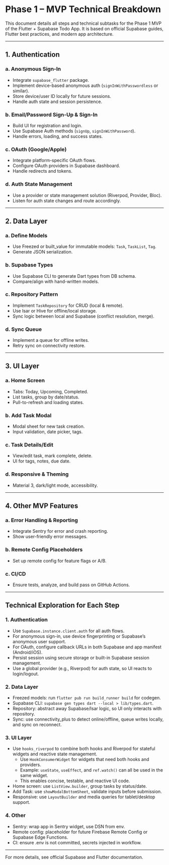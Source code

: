 # Phase 1 – MVP Technical Breakdown

This document details all steps and technical subtasks for the Phase 1 MVP of the Flutter + Supabase Todo App. It is based on official Supabase guides, Flutter best practices, and modern app architecture.

---

## 1. Authentication

### a. Anonymous Sign-In
- Integrate `supabase_flutter` package.
- Implement device-based anonymous auth (`signInWithPasswordless` or similar).
- Store device/user ID locally for future sessions.
- Handle auth state and session persistence.

### b. Email/Password Sign-Up & Sign-In
- Build UI for registration and login.
- Use Supabase Auth methods (`signUp`, `signInWithPassword`).
- Handle errors, loading, and success states.

### c. OAuth (Google/Apple)
- Integrate platform-specific OAuth flows.
- Configure OAuth providers in Supabase dashboard.
- Handle redirects and tokens.

### d. Auth State Management
- Use a provider or state management solution (Riverpod, Provider, Bloc).
- Listen for auth state changes and route accordingly.

---

## 2. Data Layer

### a. Define Models
- Use Freezed or built_value for immutable models: `Task`, `TaskList`, `Tag`.
- Generate JSON serialization.

### b. Supabase Types
- Use Supabase CLI to generate Dart types from DB schema.
- Compare/align with hand-written models.

### c. Repository Pattern
- Implement `TaskRepository` for CRUD (local & remote).
- Use Isar or Hive for offline/local storage.
- Sync logic between local and Supabase (conflict resolution, merge).

### d. Sync Queue
- Implement a queue for offline writes.
- Retry sync on connectivity restore.

---

## 3. UI Layer

### a. Home Screen
- Tabs: Today, Upcoming, Completed.
- List tasks, group by date/status.
- Pull-to-refresh and loading states.

### b. Add Task Modal
- Modal sheet for new task creation.
- Input validation, date picker, tags.

### c. Task Details/Edit
- View/edit task, mark complete, delete.
- UI for tags, notes, due date.

### d. Responsive & Theming
- Material 3, dark/light mode, accessibility.

---

## 4. Other MVP Features

### a. Error Handling & Reporting
- Integrate Sentry for error and crash reporting.
- Show user-friendly error messages.

### b. Remote Config Placeholders
- Set up remote config for feature flags or A/B.

### c. CI/CD
- Ensure tests, analyze, and build pass on GitHub Actions.

---

## Technical Exploration for Each Step

### 1. Authentication
- Use `Supabase.instance.client.auth` for all auth flows.
- For anonymous sign-in, use device fingerprinting or Supabase’s anonymous user support.
- For OAuth, configure callback URLs in both Supabase and app manifest (Android/iOS).
- Persist session using secure storage or built-in Supabase session management.
- Use a global provider (e.g., Riverpod) for auth state, so UI reacts to login/logout.

### 2. Data Layer
- Freezed models: run `flutter pub run build_runner build` for codegen.
- Supabase CLI: `supabase gen types dart --local > lib/types.dart`.
- Repository: abstract away Supabase/Isar logic, so UI only interacts with repository.
- Sync: use connectivity_plus to detect online/offline, queue writes locally, and sync on reconnect.

### 3. UI Layer
- Use `hooks_riverpod` to combine both hooks and Riverpod for stateful widgets and reactive state management.
    - Use `HookConsumerWidget` for widgets that need both hooks and providers.
    - Example: `useState`, `useEffect`, and `ref.watch()` can all be used in the same widget.
    - This enables concise, testable, and reactive UI code.
- Home screen: use `ListView.builder`, group tasks by status/date.
- Add Task: use `showModalBottomSheet`, validate inputs before submission.
- Responsive: use `LayoutBuilder` and media queries for tablet/desktop support.

### 4. Other
- Sentry: wrap app in Sentry widget, use DSN from env.
- Remote config: placeholder for future Firebase Remote Config or Supabase Edge Functions.
- CI: ensure .env is not committed, secrets injected in workflow.

---

For more details, see official Supabase and Flutter documentation.
